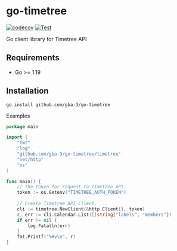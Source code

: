 # go-timetree
[![codecov](https://codecov.io/gh/gba-3/go-timetree/branch/setup_codecov/graph/badge.svg?token=OCMC7KZJ4I)](https://codecov.io/gh/gba-3/go-timetree)
[![Test](https://github.com/gba-3/go-timetree/actions/workflows/test.yml/badge.svg?branch=main)](https://github.com/gba-3/go-timetree/actions/workflows/test.yml)

Go client library for Timetree API

## Requirements
- Go >= 1.19

## Installation
```aidl
go install github.com/gba-3/go-timetree
```

Examples
```go
package main

import (
	"fmt"
	"log"
	"github.com/gba-3/go-timetree/timetree"
	"net/http"
	"os"
)

func main() {
	// The token for request to Timetree API.
	token := os.Getenv("TIMETREE_AUTH_TOKEN")
	
	// Create Timetree API Client.
	cli := timetree.NewClient(&http.Client{}, token)
	r, err := cli.Calendar.List([]string{"labels", "members"})
	if err != nil {
		log.Fatalln(err)
	}
	fmt.Printf("%#v\n", r)
}
```